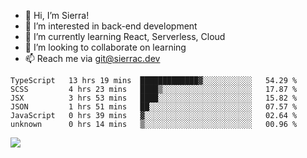 - 👋 Hi, I’m Sierra!
- 👀 I’m interested in back-end development
- 🌱 I’m currently learning React, Serverless, Cloud
- 💞️ I’m looking to collaborate on learning
- 📫 Reach me via git@sierrac.dev

<!--START_SECTION:waka-->

```text
TypeScript   13 hrs 19 mins  █████████████▓░░░░░░░░░░░   54.29 %
SCSS         4 hrs 23 mins   ████▒░░░░░░░░░░░░░░░░░░░░   17.87 %
JSX          3 hrs 53 mins   ████░░░░░░░░░░░░░░░░░░░░░   15.82 %
JSON         1 hrs 51 mins   ██░░░░░░░░░░░░░░░░░░░░░░░   07.57 %
JavaScript   0 hrs 39 mins   ▓░░░░░░░░░░░░░░░░░░░░░░░░   02.64 %
unknown      0 hrs 14 mins   ▒░░░░░░░░░░░░░░░░░░░░░░░░   00.96 %
```

<!--END_SECTION:waka-->


![](https://hit.yhype.me/github/profile?user_id=7351311)
